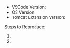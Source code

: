 <!-- Use Help > Report Issue to prefill these. -->
- VSCode Version:
- OS Version:
- Tomcat Extension Version:

Steps to Reproduce:

1.
2.

